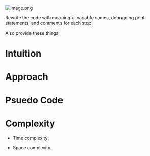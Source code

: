 ![image.png](https://assets.leetcode.com/users/images/7ab42412-aaee-4fdc-baa7-15dc5e7c9fc2_1703340919.4830198.png)

Rewrite the code with meaningful variable names, debugging print statements, and comments for each step.

Also provide these things:

# Intuition

<!-- Describe your first thoughts on how to solve this problem. -->

# Approach

<!-- Describe your approach to solving the problem. -->

# Psuedo Code

<!-- Write out your code in pseudocode here. It should be in sentences on how to approach the code. do now=t write the actual code in pseudo code -->

# Complexity

-   Time complexity:
<!-- Add your time complexity here, e.g. $$O(n)$$ -->

-   Space complexity:
<!-- Add your space complexity here, e.g. $$O(n)$$ -->
